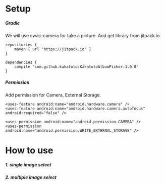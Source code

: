 
# Setup

##### Gradle

We will use cwac-camera for take a picture. And get library from jitpack.io

    repositories {
        maven { url "https://jitpack.io" }
    }

    dependencies {
        compile 'com.github.kakatoto:KakatotoAlbumPicker:1.0.0'
    }

##### Permission

Add permission for Camera, External Storage.

    <uses-feature android:name="android.hardware.camera" />
    <uses-feature android:name="android.hardware.camera.autofocus" android:required="false" />

    <uses-permission android:name="android.permission.CAMERA" />
    <uses-permission android:name="android.permission.WRITE_EXTERNAL_STORAGE" />

# How to use
##### 1. single image select

##### 2. multiple image select
